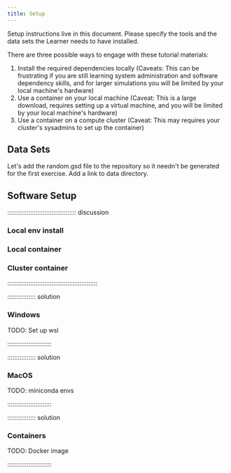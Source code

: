 ```yaml
---
title: Setup
---
```


Setup instructions live in this document. Please specify the tools and the data
sets the Learner needs to have installed.

There are three possible ways to engage with these tutorial materials:
1. Install the required dependencies locally (Caveats: This can be frustrating if you are still learning system administration and software dependency skills, and for larger simulations you will be limited by your local machine's hardware)
1. Use a container on your local machine (Caveat: This is a large download, requires setting up a virtual machine, and you will be limited by your local machine's hardware)
1. Use a container on a compute cluster (Caveat: This may requires your cluster's sysadmins to set up the container)

## Data Sets


Let's add the random.gsd file to the repository so it needn't be generated for the first exercise.
Add a link to data directory.

## Software Setup

::::::::::::::::::::::::::::::::::::::: discussion

### Local env install 


### Local container


### Cluster container

:::::::::::::::::::::::::::::::::::::::::::::::::::

:::::::::::::::: solution

### Windows

TODO: Set up wsl

:::::::::::::::::::::::::

:::::::::::::::: solution

### MacOS

TODO: miniconda envs

:::::::::::::::::::::::::


:::::::::::::::: solution

### Containers

TODO: Docker image

:::::::::::::::::::::::::

